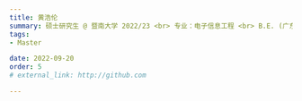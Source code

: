```yaml
---
title: 黄浩伦  
summary: 硕士研究生 @ 暨南大学 2022/23 <br> 专业：电子信息工程 <br> B.E. (广东技术师范大学)
tags:
- Master

date: 2022-09-20
order: 5
# external_link: http://github.com

---
```

